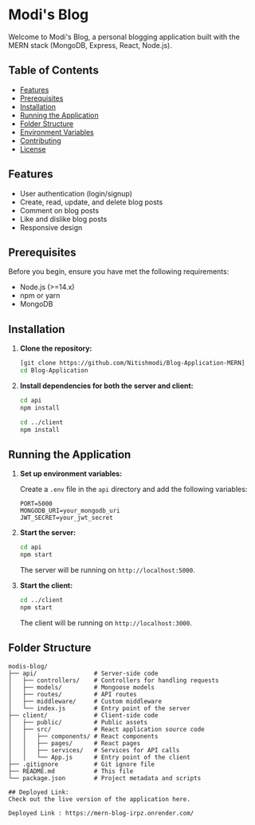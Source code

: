 # Modi's Blog

Welcome to Modi's Blog, a personal blogging application built with the MERN stack (MongoDB, Express, React, Node.js).

## Table of Contents

- [Features](#features)
- [Prerequisites](#prerequisites)
- [Installation](#installation)
- [Running the Application](#running-the-application)
- [Folder Structure](#folder-structure)
- [Environment Variables](#environment-variables)
- [Contributing](#contributing)
- [License](#license)

## Features

- User authentication (login/signup)
- Create, read, update, and delete blog posts
- Comment on blog posts
- Like and dislike blog posts
- Responsive design

## Prerequisites

Before you begin, ensure you have met the following requirements:

- Node.js (>=14.x)
- npm or yarn
- MongoDB

## Installation

1. **Clone the repository:**

    ```sh
    [git clone https://github.com/Nitishmodi/Blog-Application-MERN]
    cd Blog-Application
    ```

2. **Install dependencies for both the server and client:**

    ```sh
    cd api
    npm install
    ```

    ```sh
    cd ../client
    npm install
    ```

## Running the Application

1. **Set up environment variables:**

    Create a `.env` file in the `api` directory and add the following variables:

    ```env
    PORT=5000
    MONGODB_URI=your_mongodb_uri
    JWT_SECRET=your_jwt_secret
    ```

2. **Start the server:**

    ```sh
    cd api
    npm start
    ```

    The server will be running on `http://localhost:5000`.

3. **Start the client:**

    ```sh
    cd ../client
    npm start
    ```

    The client will be running on `http://localhost:3000`.

## Folder Structure

```plaintext
modis-blog/
├── api/                # Server-side code
│   ├── controllers/    # Controllers for handling requests
│   ├── models/         # Mongoose models
│   ├── routes/         # API routes
│   ├── middleware/     # Custom middleware
│   └── index.js        # Entry point of the server
├── client/             # Client-side code
│   ├── public/         # Public assets
│   ├── src/            # React application source code
│   │   ├── components/ # React components
│   │   ├── pages/      # React pages
│   │   ├── services/   # Services for API calls
│   │   └── App.js      # Entry point of the client
├── .gitignore          # Git ignore file
├── README.md           # This file
└── package.json        # Project metadata and scripts

## Deployed Link:
Check out the live version of the application here.

Deployed Link : https://mern-blog-irpz.onrender.com/

